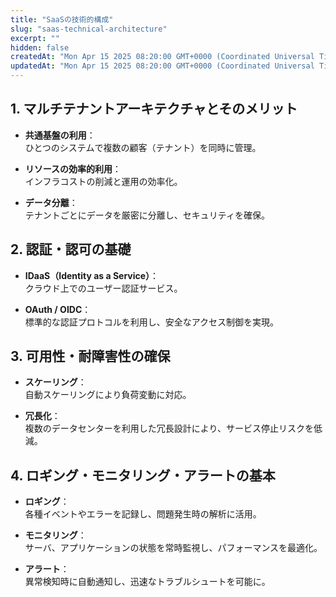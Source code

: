 ```yaml
---
title: "SaaSの技術的構成"
slug: "saas-technical-architecture"
excerpt: ""
hidden: false
createdAt: "Mon Apr 15 2025 08:20:00 GMT+0000 (Coordinated Universal Time)"
updatedAt: "Mon Apr 15 2025 08:20:00 GMT+0000 (Coordinated Universal Time)"
---
```


## 1. マルチテナントアーキテクチャとそのメリット

- **共通基盤の利用**：  
  ひとつのシステムで複数の顧客（テナント）を同時に管理。

- **リソースの効率的利用**：  
  インフラコストの削減と運用の効率化。

- **データ分離**：  
  テナントごとにデータを厳密に分離し、セキュリティを確保。

## 2. 認証・認可の基礎

- **IDaaS（Identity as a Service）**：  
  クラウド上でのユーザー認証サービス。

- **OAuth / OIDC**：  
  標準的な認証プロトコルを利用し、安全なアクセス制御を実現。

## 3. 可用性・耐障害性の確保

- **スケーリング**：  
  自動スケーリングにより負荷変動に対応。

- **冗長化**：  
  複数のデータセンターを利用した冗長設計により、サービス停止リスクを低減。

## 4. ロギング・モニタリング・アラートの基本

- **ロギング**：  
  各種イベントやエラーを記録し、問題発生時の解析に活用。

- **モニタリング**：  
  サーバ、アプリケーションの状態を常時監視し、パフォーマンスを最適化。

- **アラート**：  
  異常検知時に自動通知し、迅速なトラブルシュートを可能に。